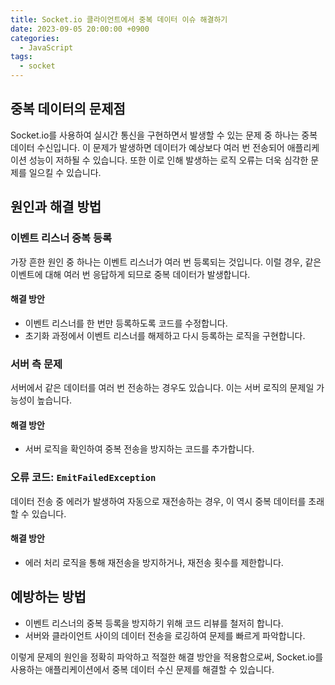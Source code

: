 ```yaml
---
title: Socket.io 클라이언트에서 중복 데이터 이슈 해결하기
date: 2023-09-05 20:00:00 +0900
categories:
  - JavaScript
tags:
  - socket
---
```


## 중복 데이터의 문제점

Socket.io를 사용하여 실시간 통신을 구현하면서 발생할 수 있는 문제 중 하나는 중복 데이터 수신입니다. 이 문제가 발생하면 데이터가 예상보다 여러 번 전송되어 애플리케이션 성능이 저하될 수 있습니다. 또한 이로 인해 발생하는 로직 오류는 더욱 심각한 문제를 일으킬 수 있습니다.

## 원인과 해결 방법

### 이벤트 리스너 중복 등록

가장 흔한 원인 중 하나는 이벤트 리스너가 여러 번 등록되는 것입니다. 이럴 경우, 같은 이벤트에 대해 여러 번 응답하게 되므로 중복 데이터가 발생합니다.

#### 해결 방안

- 이벤트 리스너를 한 번만 등록하도록 코드를 수정합니다.
- 초기화 과정에서 이벤트 리스너를 해제하고 다시 등록하는 로직을 구현합니다.

### 서버 측 문제

서버에서 같은 데이터를 여러 번 전송하는 경우도 있습니다. 이는 서버 로직의 문제일 가능성이 높습니다.

#### 해결 방안

- 서버 로직을 확인하여 중복 전송을 방지하는 코드를 추가합니다.

### 오류 코드: `EmitFailedException`

데이터 전송 중 에러가 발생하여 자동으로 재전송하는 경우, 이 역시 중복 데이터를 초래할 수 있습니다.

#### 해결 방안

- 에러 처리 로직을 통해 재전송을 방지하거나, 재전송 횟수를 제한합니다.

## 예방하는 방법

- 이벤트 리스너의 중복 등록을 방지하기 위해 코드 리뷰를 철저히 합니다.
- 서버와 클라이언트 사이의 데이터 전송을 로깅하여 문제를 빠르게 파악합니다.

이렇게 문제의 원인을 정확히 파악하고 적절한 해결 방안을 적용함으로써, Socket.io를 사용하는 애플리케이션에서 중복 데이터 수신 문제를 해결할 수 있습니다.